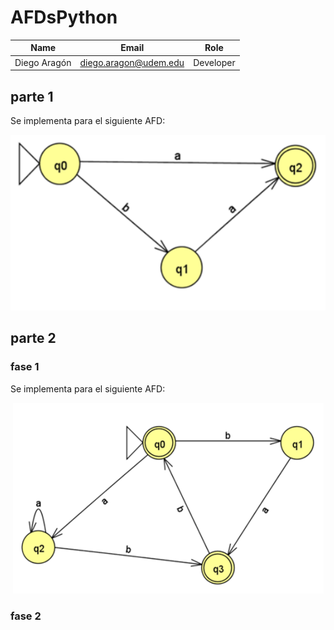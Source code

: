 # AFDsPython

|       Name       |        Email              |   Role    |
|  --------------  |   ----------------------- | --------- |
|   Diego Aragón   |    diego.aragon@udem.edu  | Developer |
## parte 1
Se implementa para el siguiente AFD:
<p align="center"> 
    <img src="https://github.com/Aragon-Diego/AFDsPython/blob/master/img1.PNG" title="fase 1" alt="imagen de un AFD simple" />
</p>

## parte 2
### fase 1
Se implementa para el siguiente AFD:
<p align="center"> 
    <img src="https://github.com/Aragon-Diego/AFDsPython/blob/master/img2.PNG" title="fase 2" alt="imagen de un AFD simple" />
</p>

### fase 2
